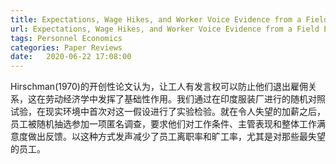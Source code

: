 ```yaml
---
title: Expectations, Wage Hikes, and Worker Voice Evidence from a Field Experiment
url: Expectations, Wage Hikes, and Worker Voice Evidence from a Field Experiment_url
tags: Personnel Economics
categories: Paper Reviews
date:   2020-06-22 17:08:00
---
```


Hirschman(1970)的开创性论文认为，让工人有发言权可以防止他们退出雇佣关系，这在劳动经济学中发挥了基础性作用。我们通过在印度服装厂进行的随机对照试验，在现实环境中首次对这一假设进行了实验检验。就在令人失望的加薪之后，员工被随机抽选参加一项匿名调查，要求他们对工作条件、主管表现和整体工作满意度做出反馈。以这种方式发声减少了员工离职率和旷工率，尤其是对那些最失望的员工。




